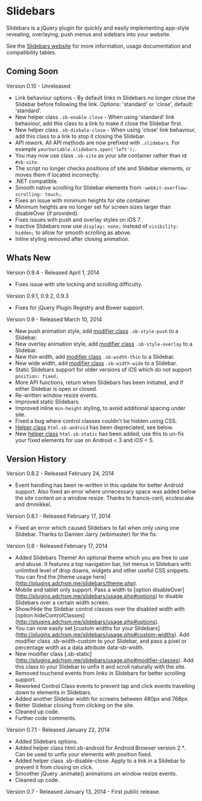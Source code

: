 Slidebars
=========

Slidebars is a jQuery plugin for quickly and easily implementing app-style revealing, overlaying, push menus and sidebars into your website.

See the [Slidebars website](http://plugins.adchsm.me/slidebars/) for more information, usage documentation and compatibility tables.

Coming Soon
-----------

Version 0.10 - Unreleased

* Link behaviour options - By default links in Slidebars no longer close the Slidebar before following the link. Options: 'standard' or 'close', default: 'standard'.
* New helper class `.sb-enable-close` - When using 'standard' link behaviour, add this class to a link to make it close the Slidebar first.
* New helper class `.sb-disbale-close` - When using 'close' link behaviour, add this class to a link to stop it closing the Slidebar.
* API rework. All API methods are now prefixed with `.slidebars`. For example `yourVariable.slidebars.open('left');`.
* You may now use class `.sb-site` as your site container rather than id `#sb-site`.
* The script no longer checks positions of site and Slidebar elements, or moves them if located incorrectly.
* .NET compatible.
* Smooth native scrolling for Slidebar elements from `-webkit-overflow-scrolling: touch;`.
* Fixes an issue with minimum heights for site container.
* Minimum heights are no longer set for screen sizes larger than disableOver (if provided).
* Fixes issues with push and overlay styles on iOS 7.
* Inactive Slidebars now use `display: none;` instead of `visibility: hidden;` to allow for smooth scrolling as above.
* Inline styling removed after closing animation.

Whats New
---------

Version 0.9.4 - Released April 1, 2014

* Fixes issue with site locking and scrolling difficulty.

Version 0.9.1, 0.9.2, 0.9.3

* Fixes for jQuery Plugin Registry and Bower support.

Version 0.9 - Released March 10, 2014

* New push animation style, add [modifier class](http://plugins.adchsm.me/slidebars/usage.php#slidebars) `.sb-style-push` to a Slidebar.
* New overlay animation style, add [modifier class](http://plugins.adchsm.me/slidebars/usage.php#slidebars) `.sb-style-overlay` to a Slidebar.
* New thin width, add [modifier class](http://plugins.adchsm.me/slidebars/usage.php#slidebars) `.sb-width-thin` to a Slidebar.
* New wide width, add [modifier class](http://plugins.adchsm.me/slidebars/usage.php#slidebars) `.sb-width-wide` to a Slidebar.
* Static Slidebars support for older versions of iOS which do not support `position: fixed;`
* More API functions, return when Slidebars has been initiated, and if either Slidebar is open or closed.
* Re-written window resize events.
* Improved static Slidebars.
* Improved inline `min-height` styling, to avoid additional spacing under site.
* Fixed a bug where control classes couldn't be hidden using CSS.
* [Helper class](http://plugins.adchsm.me/slidebars/usage.php#helper-classes) `html.sb-android` has been depreciated, see below.
* New [helper class](http://plugins.adchsm.me/slidebars/usage.php#helper-classes) `html.sb-static` has been added, use this to un-fix your fixed elements for use on Android &lt; 3 and iOS &lt; 5.

Version History
---------------

Version 0.8.2 - Released February 24, 2014

* Event handling has been re-written in this update for better Android support. Also fixed an error where unnecessary space was added below the site content on a window resize. Thanks to francis-ceril, ecclescake and dmmikkel.

Version 0.8.1 - Released February 17, 2014

* Fixed an error which caused Slidebars to fail when only using one Slidebar. Thanks to Damien Jarry (wibimaster) for the fix.

Version 0.8 - Released February 17, 2014

* Added Slidebars Theme! An optional theme which you are free to use and abuse. It features a top navigation bar, list menus in Slidebars with unlimited level of drop downs, widgets and other useful CSS snippets. You can find the [theme usage here] (http://plugins.adchsm.me/slidebars/theme.php).
* Mobile and tablet only support. Pass a width to [option disableOver] (http://plugins.adchsm.me/slidebars/usage.php#options) to disable Slidebars over a certain width screen.
* Show/Hide the Slidebar control classes over the disabled width with [option hideControlClasses] (http://plugins.adchsm.me/slidebars/usage.php#options).
* You can now easily set [custom widths for your Slidebars] (http://plugins.adchsm.me/slidebars/usage.php#custom-widths). Add modifier class .sb-width-custom to your Slidebar, and pass a pixel or percentage width as a data attribute data-sb-width.
* New modifier class [.sb-static] (http://plugins.adchsm.me/slidebars/usage.php#modifier-classes). Add this class to your Slidebar to unfix it and scroll naturally with the site.
* Removed touchend events from links in Slidebars for better scrolling support.
* Reworked Control Class events to prevent tap and click events travelling down to elements in Slidebars.
* Added another Slidebar width for screens between 480px and 768px.
* Better Slidebar closing from clicking on the site.
* Cleaned up code.
* Further code comments.

Version 0.7.1 - Released January 22, 2014

* Added Slidebars options.
* Added helper class html.sb-android for Android Browser version 2.*. Can be used to unfix your elements with position fixed.
* Added helper class .sb-disable-close. Apply to a link in a Slidebar to prevent it from closing on click.
* Smoother jQuery .animate() animations on window resize events.
* Cleaned up code.

Version 0.7 - Released January 13, 2014 - First public release.